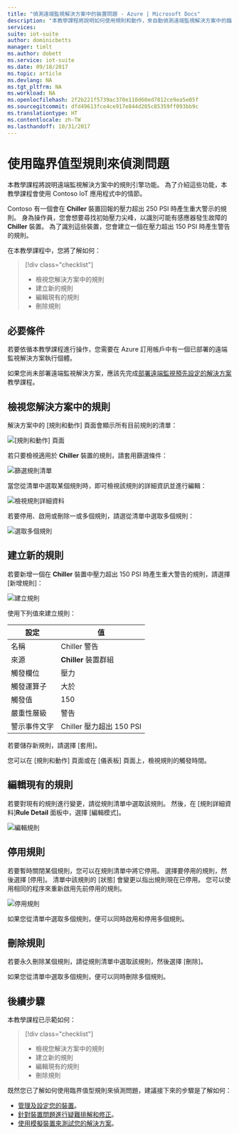 ```yaml
---
title: "偵測遠端監視解決方案中的裝置問題 - Azure | Microsoft Docs"
description: "本教學課程將說明如何使用規則和動作，來自動偵測遠端監視解決方案中的臨界值型裝置問題。"
services: 
suite: iot-suite
author: dominicbetts
manager: timlt
ms.author: dobett
ms.service: iot-suite
ms.date: 09/18/2017
ms.topic: article
ms.devlang: NA
ms.tgt_pltfrm: NA
ms.workload: NA
ms.openlocfilehash: 2f2b221f5739ac370e110d60ed7812ce9ea5e05f
ms.sourcegitcommit: dfd49613fce4ce917e844d205c85359ff093bb9c
ms.translationtype: HT
ms.contentlocale: zh-TW
ms.lasthandoff: 10/31/2017
---
```

# <a name="detect-issues-using-threshold-based-rules"></a>使用臨界值型規則來偵測問題

本教學課程將說明遠端監視解決方案中的規則引擎功能。 為了介紹這些功能，本教學課程會使用 Contoso IoT 應用程式中的情節。

Contoso 有一個會在 **Chiller** 裝置回報的壓力超出 250 PSI 時產生重大警示的規則。 身為操作員，您會想要尋找初始壓力尖峰，以識別可能有感應器發生故障的 **Chiller** 裝置。 為了識別這些裝置，您會建立一個在壓力超出 150 PSI 時產生警告的規則。

在本教學課程中，您將了解如何：

>[!div class="checklist"]
> * 檢視您解決方案中的規則
> * 建立新的規則
> * 編輯現有的規則
> * 刪除規則

## <a name="prerequisites"></a>必要條件

若要依循本教學課程進行操作，您需要在 Azure 訂用帳戶中有一個已部署的遠端監視解決方案執行個體。

如果您尚未部署遠端監視解決方案，應該先完成[部署遠端監視預先設定的解決方案](iot-suite-remote-monitoring-deploy.md)教學課程。

## <a name="view-the-rules-in-your-solution"></a>檢視您解決方案中的規則

解決方案中的 [規則和動作] 頁面會顯示所有目前規則的清單：

![[規則和動作] 頁面](media/iot-suite-remote-monitoring-automate/rulesactions.png)

若只要檢視適用於 **Chiller** 裝置的規則，請套用篩選條件：

![篩選規則清單](media/iot-suite-remote-monitoring-automate/rulesactionsfilter.png)

當您從清單中選取某個規則時，即可檢視該規則的詳細資訊並進行編輯：

![檢視規則詳細資料](media/iot-suite-remote-monitoring-automate/rulesactionsdetail.png)

若要停用、啟用或刪除一或多個規則，請選從清單中選取多個規則：

![選取多個規則](media/iot-suite-remote-monitoring-automate/rulesactionsmultiselect.png)

## <a name="create-a-new-rule"></a>建立新的規則

若要新增一個在 **Chiller** 裝置中壓力超出 150 PSI 時產生重大警告的規則，請選擇 [新增規則]：

![建立規則](media/iot-suite-remote-monitoring-automate/rulesactionsnewrule.png)

使用下列值來建立規則：

| 設定          | 值                                 |
| ---------------- | ------------------------------------- |
| 名稱             | Chiller 警告                       |
| 來源           | **Chiller** 裝置群組              |
| 觸發欄位    | 壓力                              |
| 觸發運算子 | 大於                          |
| 觸發值    | 150                                   |
| 嚴重性層級   | 警告                               |
| 警示事件文字 | Chiller 壓力超出 150 PSI |

若要儲存新規則，請選擇 [套用]。

您可以在 [規則和動作] 頁面或在 [儀表板] 頁面上，檢視規則的觸發時間。

## <a name="edit-an-existing-rule"></a>編輯現有的規則

若要對現有的規則進行變更，請從規則清單中選取該規則。 然後，在 [規則詳細資料]**Rule Detail** 面板中，選擇 [編輯模式]。

![編輯規則](media/iot-suite-remote-monitoring-automate/rulesactionsedit.png)

## <a name="disable-a-rule"></a>停用規則

若要暫時關閉某個規則，您可以在規則清單中將它停用。 選擇要停用的規則，然後選擇 [停用]。 清單中該規則的 [狀態] 會變更以指出規則現在已停用。 您可以使用相同的程序來重新啟用先前停用的規則。

![停用規則](media/iot-suite-remote-monitoring-automate/rulesactionsdisable.png)

如果您從清單中選取多個規則，便可以同時啟用和停用多個規則。

## <a name="delete-a-rule"></a>刪除規則

若要永久刪除某個規則，請從規則清單中選取該規則，然後選擇 [刪除]。

如果您從清單中選取多個規則，便可以同時刪除多個規則。

## <a name="next-steps"></a>後續步驟

本教學課程已示範如何：

<!-- Repeat task list from intro -->
>[!div class="checklist"]
> * 檢視您解決方案中的規則
> * 建立新的規則
> * 編輯現有的規則
> * 刪除規則

既然您已了解如何使用臨界值型規則來偵測問題，建議接下來的步驟是了解如何：

* [管理及設定您的裝置](./iot-suite-remote-monitoring-manage.md)。
* [針對裝置問題進行疑難排解和修正](./iot-suite-remote-monitoring-maintain.md)。
* [使用模擬裝置來測試您的解決方案](iot-suite-remote-monitoring-test.md)。

<!-- Next tutorials in the sequence -->